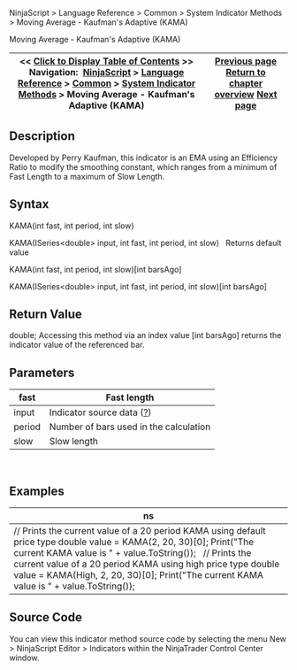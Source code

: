 ﻿
NinjaScript \> Language Reference \> Common \> System Indicator Methods \> Moving Average \- Kaufman's Adaptive (KAMA)

Moving Average \- Kaufman's Adaptive (KAMA)

| \<\< [Click to Display Table of Contents](moving_average_-_kaufmans_adap.md) \>\> **Navigation:**     [NinjaScript](ninjascript-1.md) \> [Language Reference](language_reference_wip-1.md) \> [Common](common-1.md) \> [System Indicator Methods](indicators-1.md) \> Moving Average \- Kaufman's Adaptive (KAMA) | [Previous page](moving_average_-_hull_hma-1.md) [Return to chapter overview](indicators-1.md) [Next page](moving_average_-_mesa_adaptive-1.md) |
| --- | --- |
## Description
Developed by Perry Kaufman, this indicator is an EMA using an Efficiency Ratio to modify the smoothing constant, which ranges from a minimum of Fast Length to a maximum of Slow Length. 

## Syntax
KAMA(int fast, int period, int slow)  

KAMA(ISeries\<double\> input, int fast, int period, int slow)
 
Returns default value  

KAMA(int fast, int period, int slow)\[int barsAgo]  

KAMA(ISeries\<double\> input, int fast, int period, int slow)\[int barsAgo]

## Return Value
double; Accessing this method via an index value \[int barsAgo] returns the indicator value of the referenced bar.

## Parameters

| fast | Fast length |
| --- | --- |
| input | Indicator source data ([?](valid_input_data_for_indicator-1.md)) |
| period | Number of bars used in the calculation |
| slow | Slow length |
 
## 
## Examples

| ns |
| --- |
| // Prints the current value of a 20 period KAMA using default price type double value \= KAMA(2, 20, 30)\[0]; Print("The current KAMA value is " \+ value.ToString());   // Prints the current value of a 20 period KAMA using high price type double value \= KAMA(High, 2, 20, 30)\[0]; Print("The current KAMA value is " \+ value.ToString()); |

## Source Code
You can view this indicator method source code by selecting the menu New \> NinjaScript Editor \> Indicators within the NinjaTrader Control Center window.
